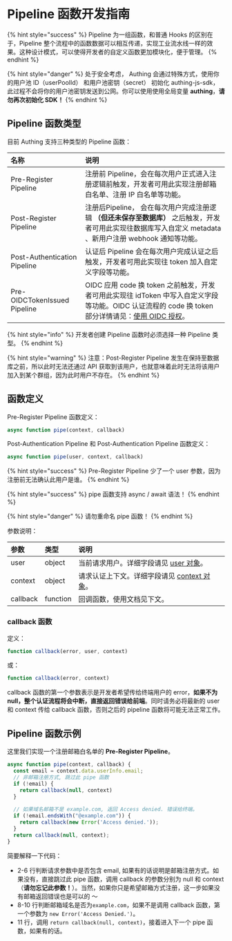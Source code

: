 # Pipeline 函数开发指南

{% hint style="success" %}
Pipeline 为一组函数，和普通 Hooks 的区别在于，Pipeline 整个流程中的函数数据可以相互传递，实现工业流水线一样的效果。这种设计模式，可以使得开发者的自定义函数更加模块化，便于管理。
{% endhint %}

{% hint style="danger" %}
处于安全考虑， Authing 会通过特殊方式，使用你的用户池 ID（userPoolId） 和用户池密钥（secret） 初始化 authing-js-sdk，此过程不会将你的用户池密钥发送到公网。你可以使用使用全局变量 **authing**，**请勿再次初始化 SDK！**
{% endhint %}

## Pipeline 函数类型 <a id="pipeline-type"></a>

目前 Authing 支持三种类型的 Pipeline 函数：

| 名称 | 说明 |
| :--- | :--- |
| Pre-Register  Pipeline | 注册前 Pipeline，会在每次用户正式进入注册逻辑前触发，开发者可用此实现注册邮箱白名单、注册 IP 白名单等功能。 |
| Post-Register Pipeline | 注册后Pipeline， 会在每次用户完成注册逻辑 **（但还未保存至数据库）** 之后触发，开发者可用此实现往数据库写入自定义 metadata 、新用户注册 webhook 通知等功能。  |
| Post-Authentication Pipeline | 认证后 Pipeline 会在每次用户完成认证之后触发，开发者可用此实现往 token 加入自定义字段等功能。 |
| Pre-OIDCTokenIssued  Pipeline | OIDC 应用 code 换 token 之前触发，开发者可用此实现往 idToken 中写入自定义字段等功能。OIDC 认证流程的 code 换 token 部分详情请见：[使用 OIDC 授权](../../authentication/oidc/oidc-authorization.md#04-shi-yong-code-huan-qu-token)。 |

{% hint style="info" %}
开发者创建 Pipeline 函数时必须选择一种  Pipeline 类型。
{% endhint %}

{% hint style="warning" %}
注意：Post-Register Pipeline 发生在保持至数据库之前，所以此时无法还通过 API 获取到该用户，也就意味着此时无法将该用户加入到某个群组，因为此时用户不存在。 
{% endhint %}

## 函数定义 <a id="definition"></a>

Pre-Register  Pipeline 函数定义：

```javascript
async function pipe(context, callback)
```

Post-Authentication Pipeline 和 Post-Authentication Pipeline 函数定义：

```javascript
async function pipe(user, context, callback)
```

{% hint style="success" %}
Pre-Register  Pipeline 少了一个 user 参数，因为注册前无法确认此用户是谁。
{% endhint %}

{% hint style="success" %}
pipe 函数支持 async / await 语法！
{% endhint %}

{% hint style="danger" %}
请勿重命名 pipe 函数！
{% endhint %}

参数说明：

| 参数 | 类型 | 说明 |
| :--- | :--- | :--- |
| user | object | 当前请求用户。详细字段请见 [user 对象](user-object.md)。 |
| context | object | 请求认证上下文。详细字段请见 [context 对象](context-object.md)。 |
| callback | function | 回调函数，使用文档见下文。 |

### callback 函数 <a id="callback"></a>

 定义：

```javascript
function callback(error, user, context)
```

或：

```javascript
function callback(error, context)
```

callback 函数的第一个参数表示是开发者希望传给终端用户的  error，**如果不为 null，整个认证流程将会中断，直接返回错误给前端**。同时请务必将最新的 user 和 context 传给 callback 函数，否则之后的 pipeline 函数将可能无法正常工作。

## Pipeline 函数示例 <a id="example"></a>

这里我们实现一个注册邮箱白名单的 **Pre-Register  Pipeline**。

```javascript
async function pipe(context, callback) {
  const email = context.data.userInfo.email;
  // 非邮箱注册方式, 跳过此 pipe 函数
  if (!email) {
    return callback(null, context)
  }
  
  // 如果域名邮箱不是 example.com, 返回 Access denied. 错误给终端。
  if (!email.endsWith("@example.com")) {
    return callback(new Error('Access denied.'));
  }
  return callback(null, context);
}
```

简要解释一下代码：

* 2-6 行判断请求参数中是否包含 email, 如果有的话说明是邮箱注册方式。如果没有，直接跳过此 pipe 函数，调用 callback 的参数分别为 null 和 context（**请勿忘记此参数！**）。当然，如果你只是希望邮箱方式注册，这一步如果没有邮箱返回错误也是可以的 ～
* 8-10 行判断邮箱域名是否为`example.com`，如果不是调用 callback 函数，第一个参数为 `new Error('Access Denied.')`。
* 11 行，调用 `return callback(null, context)`，接着进入下一个 pipe 函数，如果有的话。



